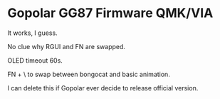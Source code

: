 # Gopolar GG87 Firmware QMK/VIA

It works, I guess.

No clue why RGUI and FN are swapped.

OLED timeout 60s. 

FN + \ to swap between bongocat and basic animation.

I can delete this if Gopolar ever decide to release official version.
